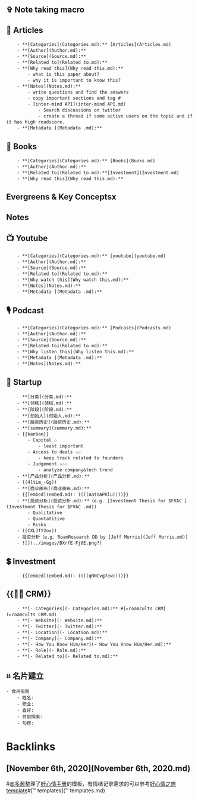 
## ✞ Note taking macro
    
## 📜 Articles
        - **[Categories](Categories.md):** [Articles](Articles.md)
        - **[Author](Author.md):** 
        - **[Source](Source.md):** 
        - **[Related to](Related to.md):**
        - **[Why read this](Why read this.md):**
            - what is this paper about?
            - why it is important to know this?
        - **[Notes](Notes.md):**
            - write questions and find the answers
            - copy important sections and tag #
            - [inter-mind API](inter-mind API.md)
                - Search discussions on twitter
                - create a thread if some active users on the topic and if it has high readscore.
        - **[Metadata ](Metadata .md):**
    
## 📙 Books
        - **[Categories](Categories.md):** [Books](Books.md)
        - **[Author](Author.md):**
        - **[Related to](Related to.md):**[Investment](Investment.md)
        - **[Why read this](Why read this.md):**
        
## Evergreens & Key Conceptsx
        
## Notes
    
## 📺 Youtube
        - **[Categories](Categories.md):** [youtube](youtube.md)
        - **[Author](Author.md):** 
        - **[Source](Source.md):**
        - **[Related to](Related to.md):**
        - **[Why watch this](Why watch this.md):** 
        - **[Notes](Notes.md):** 
        - **[Metadata ](Metadata .md):**
    
## 🎙 Podcast
        - **[Categories](Categories.md):** [Podcasts](Podcasts.md)
        - **[Author](Author.md):** 
        - **[Source](Source.md):** 
        - **[Related to](Related to.md):**
        - **[Why listen this](Why listen this.md):**
        - **[Metadata ](Metadata .md):**
        - **[Notes](Notes.md):**
    
## 🦄️ Startup
        - **[分类](分类.md):**
        - **[领域](领域.md):**
        - **[阶段](阶段.md):**
        - **[创始人](创始人.md):**
        - **[融资历史](融资历史.md):**
        - **[summary](summary.md):**
        - {{kanban}}
            - Capital ✩
                - least important
            - Access to deals ✩✩
                - keep track related to founders
            - Judgement ✩✩✩
                - analyze company&tech trend
        - **[产品分析](产品分析.md):**
        - ((4ltLm_-Gg))
        - **[商业画布](商业画布.md):**
        - {{[embed](embed.md): ((((AatnAPKlu))))}}
        - **[投资分析](投资分析.md):**（e.g. [Investment Thesis for $FVAC ](Investment Thesis for $FVAC .md))
            - Qualitative
            - Quantatitive
            - Risks
        - ((CXLJfY2ox))
        - 投资分析（e.g. RoamResearch DD by [Jeff Morris](Jeff Morris.md))
        - ![](../images/BXrfE-Fj8E.png?)
    
## 💲 Investment
        - {{[embed](embed.md): ((((qNNCvg7ew))))}}
    
## {{👯‍♀️ CRM}}
        - **[- Categories](- Categories.md):** #[▸roamcults CRM](▸roamcults CRM.md)
        - **[- Website](- Website.md):**
        - **[- Twitter](- Twitter.md):**
        - **[- Location](- Location.md):**
        - **[- Company](- Company.md):**
        - **[- How You Know Him/Her](- How You Know Him/Her.md):**
        - **[- Role](- Role.md):**
        - **[- Related to](- Related to.md):**

## ⌗ 名片建立
    - 食用指南
        - 姓名: 
        - 职业: 
        - 喜好: 
        - 目前探索:
        - 勾搭:

# Backlinks
## [November 6th, 2020](November 6th, 2020.md)

#[@多酱](@多酱.md)整理了[好心情手册](好心情手册.md)的模板，有情绪记录需求的可以参考[好心情之旅template](好心情之旅template.md)#[™ templates](™ templates.md)

